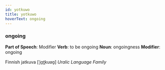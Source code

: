 ```yaml
---
id: yotkuwo
title: yotkuwo
hoverText: ongoing
---
```


### ongoing

**Part of Speech**: Modifier
**Verb**: to be ongoing
**Noun**: ongoingness
**Modifier**: ongoing

Finnish jatkuva [ˈjɑ̝t̪kuʋɑ̝]
*Uralic Language Family*